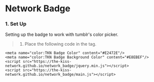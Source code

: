 # Network Badge
### 1. Set Up
Setting up the badge to work with tumblr's color picker.
> 1. Place the following code in the <head> tag.
```
<meta name="color:TKN Badge Color" content="#E2472E"/>
<meta name="color:TKN Badge Background Color" content="#E8EBEF"/>
<script src="https://the-kiss-network.github.io/network_badge/jquery.min.js"></script>
<script src="https://the-kiss-network.github.io/network_badge/main.js"></script>
```
